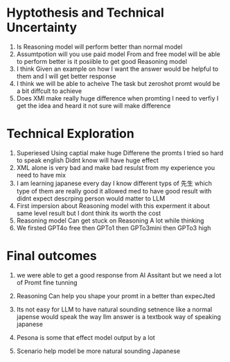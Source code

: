 # Hyptothesis and Technical Uncertainty

1. Is Reasoning model  will  perform better than normal model
2. Assumtpotion will you use paid model From and free model will be able to perform better is it posiible to get good Reasoning model 
3. I think Given an example on how I want the answer would be helpful to them and I will get better response
4. I think we will be able to acheive The task but zeroshot promt would be a bit diffcult to achieve
5. Does XMl make really huge difference when promting I need to verfiy I get the idea and heard it not sure will make difference





# Technical Exploration
1. Superiesed Using captial make huge Differene the promts I tried so hard to speak english Didnt know will have huge
effect
2. XML alone is very bad and make bad resulst from my experience you need to have mix  
3. I am learning japanese every day I know different typs of 先生 which type of them are really good it allowed med 
to have good result with didnt expect descrping person would matter to LLM
4. First impersion about  Reasoning model with  this experment it about same level result but I dont think its worth the cost   
5. Reasoning model Can get stuck on Reasoning A lot while thinking
6. We firsted GPT4o free then GPTo1  then GPTo3mini then GPTo3 high 


# Final outcomes 
1. we were able to get a good response from AI Assitant but we need a lot of Promt fine tunning 

2. Reasoning Can help you shape your promt in a better than expecJted 

3. Its not easy for LLM to have natural sounding setnence like a normal japense would speak
the way llm answer is a textbook way of speaking japanese
4. Pesona is some that effect model output by a lot 
5. Scenario help model be more natural sounding Japanese 